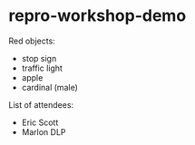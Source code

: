 # repro-workshop-demo
Red objects:
- stop sign
- traffic light
- apple
- cardinal (male)


List of attendees:
- Eric Scott
- Marlon DLP